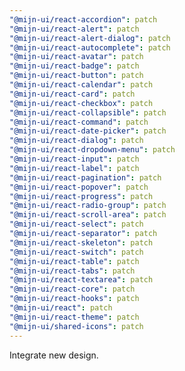 ```yaml
---
"@mijn-ui/react-accordion": patch
"@mijn-ui/react-alert": patch
"@mijn-ui/react-alert-dialog": patch
"@mijn-ui/react-autocomplete": patch
"@mijn-ui/react-avatar": patch
"@mijn-ui/react-badge": patch
"@mijn-ui/react-button": patch
"@mijn-ui/react-calendar": patch
"@mijn-ui/react-card": patch
"@mijn-ui/react-checkbox": patch
"@mijn-ui/react-collapsible": patch
"@mijn-ui/react-command": patch
"@mijn-ui/react-date-picker": patch
"@mijn-ui/react-dialog": patch
"@mijn-ui/react-dropdown-menu": patch
"@mijn-ui/react-input": patch
"@mijn-ui/react-label": patch
"@mijn-ui/react-pagination": patch
"@mijn-ui/react-popover": patch
"@mijn-ui/react-progress": patch
"@mijn-ui/react-radio-group": patch
"@mijn-ui/react-scroll-area": patch
"@mijn-ui/react-select": patch
"@mijn-ui/react-separator": patch
"@mijn-ui/react-skeleton": patch
"@mijn-ui/react-switch": patch
"@mijn-ui/react-table": patch
"@mijn-ui/react-tabs": patch
"@mijn-ui/react-textarea": patch
"@mijn-ui/react-core": patch
"@mijn-ui/react-hooks": patch
"@mijn-ui/react": patch
"@mijn-ui/react-theme": patch
"@mijn-ui/shared-icons": patch
---
```


Integrate new design.
